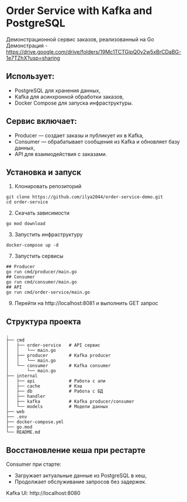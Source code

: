 # Order Service with Kafka and PostgreSQL

Демонстрационной сервис заказов, реализованный на Go
Демонстрация - https://drive.google.com/drive/folders/19Mc1TCTGjpQ0y2w5xBrCDaBG-1e7TZhX?usp=sharing

## Использует:
- PostgreSQL для хранения данных,
- Kafka для асинхронной обработки заказов,
- Docker Compose для запуска инфраструктуры.

## Сервис включает:
- Producer — создает заказы и публикует их в Kafka,
- Consumer — обрабатывает сообщения из Kafka и обновляет базу данных,
- API для взаимодействия с заказами.

## Установка и запуск

1. Клонировать репозиторий
```
git clone https://github.com/ilya2044/order-service-demo.git
cd order-service
```
2. Скачать зависимости
```
go mod download
```
3. Запустить инфраструктуру
```
docker-compose up -d
```
7. Запустить сервисы
```
## Producer
go run cmd/producer/main.go
## Consumer
go run cmd/consumer/main.go
## API
go run cmd/order-service/main.go
```
9. Перейти на http://localhost:8081 и выполнить GET запрос

## Структура проекта

```
.
├── cmd
│   ├── order-service   # API сервис
│   │   └── main.go
│   ├── producer        # Kafka producer
│   │   └── main.go
│   └── consumer        # Kafka consumer
│       └── main.go
├── internal
│   ├── api             # Работа с апи
│   ├── cache           # Кэш
│   ├── db              # Работа с БД
│   ├── handler          
│   ├── kafka           # Kafka producer/consumer
│   └── models          # Модели данных
├── web
├── .env
├── docker-compose.yml
├── go.mod
└── README.md
```
## Восстановление кеша при рестарте
Consumer при старте:
- Загружает актуальные данные из PostgreSQL в кеш,
- Продолжает обслуживание запросов без задержек.

Kafka UI:
http://localhost:8080




